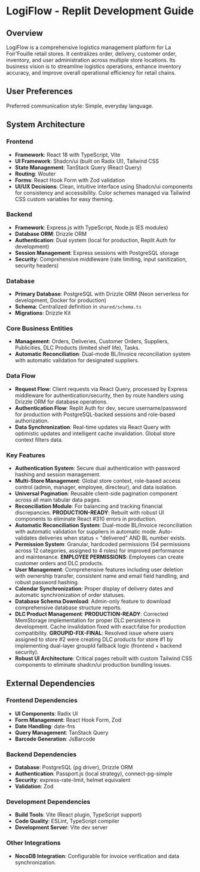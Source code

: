 # LogiFlow - Replit Development Guide

## Overview
LogiFlow is a comprehensive logistics management platform for La Foir'Fouille retail stores. It centralizes order, delivery, customer order, inventory, and user administration across multiple store locations. Its business vision is to streamline logistics operations, enhance inventory accuracy, and improve overall operational efficiency for retail chains.

## User Preferences
Preferred communication style: Simple, everyday language.

## System Architecture

### Frontend
- **Framework**: React 18 with TypeScript, Vite
- **UI Framework**: Shadcn/ui (built on Radix UI), Tailwind CSS
- **State Management**: TanStack Query (React Query)
- **Routing**: Wouter
- **Forms**: React Hook Form with Zod validation
- **UI/UX Decisions**: Clean, intuitive interface using Shadcn/ui components for consistency and accessibility. Color schemes managed via Tailwind CSS custom variables for easy theming.

### Backend
- **Framework**: Express.js with TypeScript, Node.js (ES modules)
- **Database ORM**: Drizzle ORM
- **Authentication**: Dual system (local for production, Replit Auth for development)
- **Session Management**: Express sessions with PostgreSQL storage
- **Security**: Comprehensive middleware (rate limiting, input sanitization, security headers)

### Database
- **Primary Database**: PostgreSQL with Drizzle ORM (Neon serverless for development, Docker for production)
- **Schema**: Centralized definition in `shared/schema.ts`
- **Migrations**: Drizzle Kit

### Core Business Entities
- **Management**: Orders, Deliveries, Customer Orders, Suppliers, Publicities, DLC Products (limited shelf life), Tasks.
- **Automatic Reconciliation**: Dual-mode BL/Invoice reconciliation system with automatic validation for designated suppliers.

### Data Flow
- **Request Flow**: Client requests via React Query, processed by Express middleware for authentication/security, then by route handlers using Drizzle ORM for database operations.
- **Authentication Flow**: Replit Auth for dev, secure username/password for production with PostgreSQL-backed sessions and role-based authorization.
- **Data Synchronization**: Real-time updates via React Query with optimistic updates and intelligent cache invalidation. Global store context filters data.

### Key Features
- **Authentication System**: Secure dual authentication with password hashing and session management.
- **Multi-Store Management**: Global store context, role-based access control (admin, manager, employee, directeur), and data isolation.
- **Universal Pagination**: Reusable client-side pagination component across all main tabular data pages.
- **Reconciliation Module**: For balancing and tracking financial discrepancies. **PRODUCTION-READY**: Rebuilt with robust UI components to eliminate React #310 errors in production.
- **Automatic Reconciliation System**: Dual-mode BL/Invoice reconciliation with automatic validation for suppliers in automatic mode. Auto-validates deliveries when status = "delivered" AND BL number exists.
- **Permission System**: Granular, hardcoded permissions (54 permissions across 12 categories, assigned to 4 roles) for improved performance and maintenance. **EMPLOYEE PERMISSIONS**: Employees can create customer orders and DLC products.
- **User Management**: Comprehensive features including user deletion with ownership transfer, consistent name and email field handling, and robust password hashing.
- **Calendar Synchronization**: Proper display of delivery dates and automatic synchronization of order statuses.
- **Database Schema Download**: Admin-only feature to download comprehensive database structure reports.
- **DLC Product Management**: **PRODUCTION-READY**: Corrected MemStorage implementation for proper DLC persistence in development. Cache invalidation fixed with exact:false for production compatibility. **GROUPID-FIX-FINAL**: Resolved issue where users assigned to store #2 were creating DLC products for store #1 by implementing dual-layer groupId fallback logic (frontend + backend security).
- **Robust UI Architecture**: Critical pages rebuilt with custom Tailwind CSS components to eliminate shadcn/ui production bundling issues.

## External Dependencies

### Frontend Dependencies
- **UI Components**: Radix UI
- **Form Management**: React Hook Form, Zod
- **Date Handling**: date-fns
- **Query Management**: TanStack Query
- **Barcode Generation**: JsBarcode

### Backend Dependencies
- **Database**: PostgreSQL (pg driver), Drizzle ORM
- **Authentication**: Passport.js (local strategy), connect-pg-simple
- **Security**: express-rate-limit, helmet equivalent
- **Validation**: Zod

### Development Dependencies
- **Build Tools**: Vite (React plugin, TypeScript support)
- **Code Quality**: ESLint, TypeScript compiler
- **Development Server**: Vite dev server

### Other Integrations
- **NocoDB Integration**: Configurable for invoice verification and data synchronization.